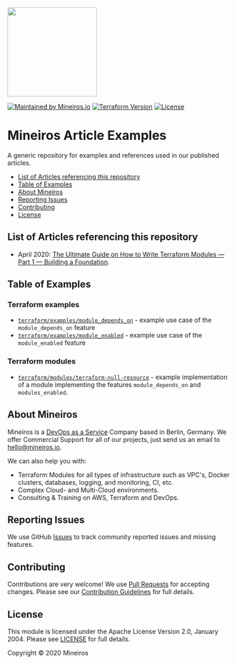 <img src="https://i.imgur.com/t8IkKoZl.png" width="200"/>

[![Maintained by Mineiros.io](https://img.shields.io/badge/maintained%20by-mineiros.io-00607c.svg)](https://www.mineiros.io/ref=repo_article-examples)
[![Terraform Version](https://img.shields.io/badge/terraform-~%3E%200.12.20-brightgreen.svg)](https://github.com/hashicorp/terraform/releases)
[![License](https://img.shields.io/badge/License-Apache%202.0-brightgreen.svg)](https://opensource.org/licenses/Apache-2.0)

# Mineiros Article Examples
A generic repository for examples and references used in our published articles.

- [List of Articles referencing this repository](#list-of-articles-referencing-this-repository)
- [Table of Examples](#table-of-examples)
- [About Mineiros](#about-mineiros)
- [Reporting Issues](#reporting-issues)
- [Contributing](#contributing)
- [License](#license)

## List of Articles referencing this repository
- April 2020: [The Ultimate Guide on How to Write Terraform Modules — Part 1 — Building a Foundation](https://medium.com/mineiros/the-ultimate-guide-on-how-to-write-terraform-modules-part-1-81f86d31f024).

## Table of Examples

### Terraform examples
- [`terraform/examples/module_depends_on`](terraform/examples/module_depends_on) -
  example use case of the `module_depends_on` feature
- [`terraform/examples/module_enabled`](terraform/examples/module_enabled) -
  example use case of the `module_enabled` feature

### Terraform modules
- [`terraform/modules/terraform-null-resource`](terraform/modules/terraform-null-resource) -
  example implementation of a module implementing the features `module_depends_on`
  and `modules_enabled`.

## About Mineiros
Mineiros is a [DevOps as a Service](https://mineiros.io/) Company based in Berlin, Germany.
We offer Commercial Support for all of our projects, just send us an email to [hello@mineiros.io](mailto:hello@mineiros.io).

We can also help you with:
- Terraform Modules for all types of infrastructure such as VPC's, Docker clusters,
databases, logging, and monitoring, CI, etc.
- Complex Cloud- and Multi-Cloud environments.
- Consulting & Training on AWS, Terraform and DevOps.

## Reporting Issues
We use GitHub [Issues](https://github.com/mineiros-io/article-examples/issues) to track community reported issues and missing features.

## Contributing
Contributions are very welcome!
We use [Pull Requests](https://github.com/mineiros-io/article-examples/pulls)
for accepting changes.
Please see our
[Contribution Guidelines](https://github.com/mineiros-io/article-examples/blob/master/CONTRIBUTING.md)
for full details.

## License
This module is licensed under the Apache License Version 2.0, January 2004.
Please see [LICENSE](https://github.com/mineiros-io/article-examples/blob/master/LICENSE) for full details.

Copyright &copy; 2020 Mineiros
